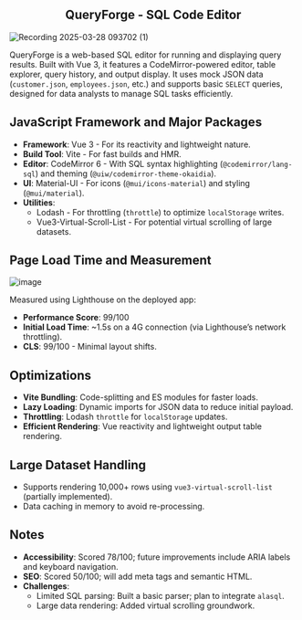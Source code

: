 ## <center> QueryForge - SQL Code Editor </center> 

![Recording 2025-03-28 093702 (1)](https://github.com/user-attachments/assets/c84c24eb-6721-47d6-8672-e11e46acb686)

QueryForge is a web-based SQL editor for running and displaying query results. Built with Vue 3, it features a CodeMirror-powered editor, table explorer, query history, and output display. It uses mock JSON data (`customer.json`, `employees.json`, etc.) and supports basic `SELECT` queries, designed for data analysts to manage SQL tasks efficiently.

## JavaScript Framework and Major Packages
- **Framework**: Vue 3 - For its reactivity and lightweight nature.
- **Build Tool**: Vite - For fast builds and HMR.
- **Editor**: CodeMirror 6 - With SQL syntax highlighting (`@codemirror/lang-sql`) and theming (`@uiw/codemirror-theme-okaidia`).
- **UI**: Material-UI - For icons (`@mui/icons-material`) and styling (`@mui/material`).
- **Utilities**:
  - Lodash - For throttling (`throttle`) to optimize `localStorage` writes.
  - Vue3-Virtual-Scroll-List - For potential virtual scrolling of large datasets.

## Page Load Time and Measurement
![image](https://github.com/user-attachments/assets/7cc1ca90-17dd-43da-b178-abc6c736056f)

Measured using Lighthouse on the deployed app:
- **Performance Score**: 99/100
- **Initial Load Time**: ~1.5s on a 4G connection (via Lighthouse’s network throttling).
- **CLS**: 99/100 - Minimal layout shifts.

## Optimizations
- **Vite Bundling**: Code-splitting and ES modules for faster loads.
- **Lazy Loading**: Dynamic imports for JSON data to reduce initial payload.
- **Throttling**: Lodash `throttle` for `localStorage` updates.
- **Efficient Rendering**: Vue reactivity and lightweight output table rendering.

## Large Dataset Handling
- Supports rendering 10,000+ rows using `vue3-virtual-scroll-list` (partially implemented).
- Data caching in memory to avoid re-processing.

## Notes
- **Accessibility**: Scored 78/100; future improvements include ARIA labels and keyboard navigation.
- **SEO**: Scored 50/100; will add meta tags and semantic HTML.
- **Challenges**:
  - Limited SQL parsing: Built a basic parser; plan to integrate `alasql`.
  - Large data rendering: Added virtual scrolling groundwork.

